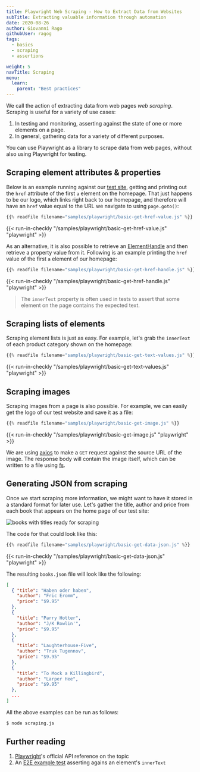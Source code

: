 ```yaml
---
title: Playwright Web Scraping - How to Extract Data from Websites
subTitle: Extracting valuable information through automation
date: 2020-08-26
author: Giovanni Rago
githubUser: ragog
tags:
  - basics
  - scraping
  - assertions

weight: 5
navTitle: Scraping
menu:
  learn:
    parent: "Best practices"
---
```


We call the action of extracting data from web pages _web scraping_. Scraping is useful for a variety of use cases:

1. In testing and monitoring, asserting against the state of one or more elements on a page.
2. In general, gathering data for a variety of different purposes.

You can use Playwright as a library to scrape data from web pages, without also using Playwright for testing.
<!-- more -->

## Scraping element attributes & properties

Below is an example running against our [test site](https://danube-web.shop/), getting and printing out the `href` attribute of the first `a` element on the homepage. 
That just happens to be our logo, which links right back to our homepage, and therefore will have an `href` value equal to the URL we navigate to using `page.goto()`:

```js {hl_lines=["7"] title="basic-get-href-value.js"}
{{% readfile filename="samples/playwright/basic-get-href-value.js" %}}
```
{{< run-in-checkly "/samples/playwright/basic-get-href-value.js" "playwright"  >}}

As an alternative, it is also possible to retrieve an [ElementHandle](https://playwright.dev/docs/api/class-elementhandle) and then retrieve a property value from it. Following is an example printing the `href` value of the first `a` element of our homepage:

```js {hl_lines=["7-8"] title="basic-get-href-handle.js"}
{{% readfile filename="samples/playwright/basic-get-href-handle.js" %}}
```
{{< run-in-checkly "/samples/playwright/basic-get-href-handle.js" "playwright"  >}}

> The `innerText` property is often used in tests to assert that some element on the page contains the expected text.

## Scraping lists of elements

Scraping element lists is just as easy. For example, let's grab the `innerText` of each product category shown on the homepage:

```js {hl_lines=["7-9"] title="basic-get-text-values.js"}
{{% readfile filename="samples/playwright/basic-get-text-values.js" %}}
```
{{< run-in-checkly "/samples/playwright/basic-get-text-values.js" "playwright"  >}}

## Scraping images

Scraping images from a page is also possible. For example, we can easily get the logo of our test website and save it as a file:

```js {hl_lines=["9", "12"] title="basic-get-image.js"}
{{% readfile filename="samples/playwright/basic-get-image.js" %}}
```
{{< run-in-checkly "/samples/playwright/basic-get-image.js" "playwright"  >}}


We are using [axios](https://github.com/axios/axios) to make a `GET` request against the source URL of the image. The response body will contain the image itself, which can be written to a file using [fs](https://nodejs.org/api/fs.html).

## Generating JSON from scraping

Once we start scraping more information, we might want to have it stored in a standard format for later use. Let's gather the title, author and price from each book that appears on the home page of our test site:

![books with titles ready for scraping](/samples/images/basics-scraping-1.png)

The code for that could look like this:

```js {title="basic-get-data-json.js"}
{{% readfile filename="samples/playwright/basic-get-data-json.js" %}}
```
{{< run-in-checkly "/samples/playwright/basic-get-data-json.js" "playwright"  >}}

The resulting `books.json` file will look like the following:

```json
[
  { "title": "Haben oder haben",
    "author": "Fric Eromm",
    "price": "$9.95"
  },
  {
    "title": "Parry Hotter",
    "author": "J/K Rowlin'",
    "price": "$9.95"
  },
  {
    "title": "Laughterhouse-Five",
    "author": "Truk Tugennov",
    "price": "$9.95"
  },
  {
    "title": "To Mock a Killingbird",
    "author": "Larper Hee",
    "price": "$9.95"
  },
  ...
]
```

All the above examples can be run as follows:

```sh
$ node scraping.js
```

## Further reading
1. [Playwright](https://playwright.dev/docs/assertions#text-content)'s official API reference on the topic
2. An [E2E example test](/learn/playwright/testing-coupons/) asserting agains an element's `innerText`

